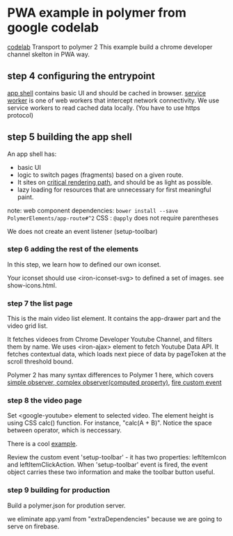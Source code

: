 # PWA example in polymer from google codelab

[codelab](https://codelabs.developers.google.com/codelabs/pwa-from-scratch)
Transport to polymer 2
This example build a chrome developer channel skelton in PWA way.

## step 4 configuring the entrypoint

[app shell](https://developers.google.com/web/fundamentals/architecture/app-shell) contains basic UI and should be cached in browser.
[service worker](https://developers.google.com/web/fundamentals/primers/service-workers) is one of web workers that intercept network connectivity. We use service workers to read cached data locally. (You have to use https protocol)

## step 5 building the app shell

An app shell has:

- basic UI
- logic to switch pages (fragments) based on a given route.
- It sites on [critical rendering path](https://developers.google.com/web/fundamentals/performance/critical-rendering-path/), and should be as light as possible.
- lazy loading for resources that are unnecessary for first meaningful paint.

note:
web component dependencies: `bower install --save PolymerElements/app-route#^2`
CSS : `@apply` does not require parentheses

We does not create an event listener (setup-toolbar)

### step 6 adding the rest of the elements

In this step, we learn how to defined our own iconset.

Your iconset should use \<iron-iconset-svg\> to defined a set of images. see show-icons.html.

### step 7 the list page

This is the main video list element.
It contains the app-drawer part and the video grid list.

It fetches videoes from Chrome Developer Youtube Channel, and filters them by name.
We uses \<iron-ajax\> element to fetch Youtube Data API.
It fetches contextual data, which loads next piece of data by pageToken at the scroll threshold bound.

Polymer 2 has many syntax differences to Polymer 1 here, which covers [simple observer,
complex observer(computed property)](https://www.polymer-project.org/2.0/docs/devguide/observers),
[fire custom event](https://www.polymer-project.org/2.0/docs/devguide/events#custom-events)

### step 8 the video page

Set \<google-youtube\> element to selected video.
The element height is using CSS calc() function. For instance,
"calc(A + B)". Notice the space between operator, which is neccessary.

There is a cool [example](https://codepen.io/th61855/pen/tAzBC).

Review the custom event 'setup-toolbar' - it has two properties: leftItemIcon and leftItemClickAction.
When 'setup-toolbar' event is fired, the event object carries these two information and make the toolbar button useful.

### step 9 building for production

Build a polymer.json for prodution server.

we eliminate app.yaml from "extraDependencies" because we are going to serve on firebase.

